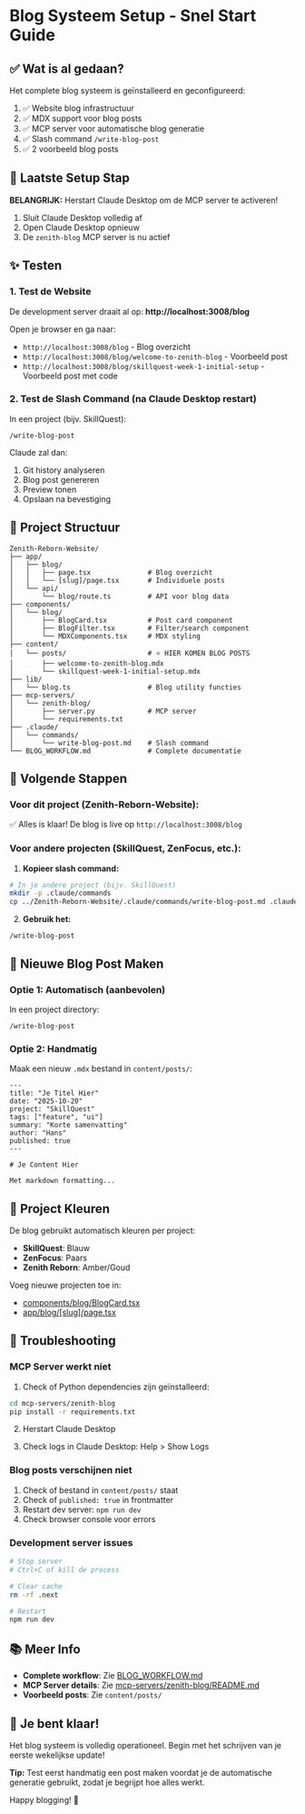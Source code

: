 # Blog Systeem Setup - Snel Start Guide

## ✅ Wat is al gedaan?

Het complete blog systeem is geïnstalleerd en geconfigureerd:

1. ✅ Website blog infrastructuur
2. ✅ MDX support voor blog posts
3. ✅ MCP server voor automatische blog generatie
4. ✅ Slash command `/write-blog-post`
5. ✅ 2 voorbeeld blog posts

## 🚀 Laatste Setup Stap

**BELANGRIJK:** Herstart Claude Desktop om de MCP server te activeren!

1. Sluit Claude Desktop volledig af
2. Open Claude Desktop opnieuw
3. De `zenith-blog` MCP server is nu actief

## ✨ Testen

### 1. Test de Website

De development server draait al op: **http://localhost:3008/blog**

Open je browser en ga naar:

- `http://localhost:3008/blog` - Blog overzicht
- `http://localhost:3008/blog/welcome-to-zenith-blog` - Voorbeeld post
- `http://localhost:3008/blog/skillquest-week-1-initial-setup` - Voorbeeld post met code

### 2. Test de Slash Command (na Claude Desktop restart)

In een project (bijv. SkillQuest):

```
/write-blog-post
```

Claude zal dan:

1. Git history analyseren
2. Blog post genereren
3. Preview tonen
4. Opslaan na bevestiging

## 📁 Project Structuur

```
Zenith-Reborn-Website/
├── app/
│   ├── blog/
│   │   ├── page.tsx              # Blog overzicht
│   │   └── [slug]/page.tsx       # Individuele posts
│   └── api/
│       └── blog/route.ts         # API voor blog data
├── components/
│   └── blog/
│       ├── BlogCard.tsx          # Post card component
│       ├── BlogFilter.tsx        # Filter/search component
│       └── MDXComponents.tsx     # MDX styling
├── content/
│   └── posts/                    # ⭐ HIER KOMEN BLOG POSTS
│       ├── welcome-to-zenith-blog.mdx
│       └── skillquest-week-1-initial-setup.mdx
├── lib/
│   └── blog.ts                   # Blog utility functies
├── mcp-servers/
│   └── zenith-blog/
│       ├── server.py             # MCP server
│       └── requirements.txt
├── .claude/
│   └── commands/
│       └── write-blog-post.md    # Slash command
└── BLOG_WORKFLOW.md              # Complete documentatie
```

## 🎯 Volgende Stappen

### Voor dit project (Zenith-Reborn-Website):

✅ Alles is klaar! De blog is live op `http://localhost:3008/blog`

### Voor andere projecten (SkillQuest, ZenFocus, etc.):

1. **Kopieer slash command:**

```bash
# In je andere project (bijv. SkillQuest)
mkdir -p .claude/commands
cp ../Zenith-Reborn-Website/.claude/commands/write-blog-post.md .claude/commands/
```

2. **Gebruik het:**

```
/write-blog-post
```

## 📝 Nieuwe Blog Post Maken

### Optie 1: Automatisch (aanbevolen)

In een project directory:

```
/write-blog-post
```

### Optie 2: Handmatig

Maak een nieuw `.mdx` bestand in `content/posts/`:

```mdx
---
title: "Je Titel Hier"
date: "2025-10-20"
project: "SkillQuest"
tags: ["feature", "ui"]
summary: "Korte samenvatting"
author: "Hans"
published: true
---

# Je Content Hier

Met markdown formatting...
```

## 🎨 Project Kleuren

De blog gebruikt automatisch kleuren per project:

- **SkillQuest**: Blauw
- **ZenFocus**: Paars
- **Zenith Reborn**: Amber/Goud

Voeg nieuwe projecten toe in:

- [components/blog/BlogCard.tsx](components/blog/BlogCard.tsx)
- [app/blog/[slug]/page.tsx](app/blog/[slug]/page.tsx)

## 🐛 Troubleshooting

### MCP Server werkt niet

1. Check of Python dependencies zijn geïnstalleerd:

```bash
cd mcp-servers/zenith-blog
pip install -r requirements.txt
```

2. Herstart Claude Desktop

3. Check logs in Claude Desktop: Help > Show Logs

### Blog posts verschijnen niet

1. Check of bestand in `content/posts/` staat
2. Check of `published: true` in frontmatter
3. Restart dev server: `npm run dev`
4. Check browser console voor errors

### Development server issues

```bash
# Stop server
# Ctrl+C of kill de process

# Clear cache
rm -rf .next

# Restart
npm run dev
```

## 📚 Meer Info

- **Complete workflow**: Zie [BLOG_WORKFLOW.md](BLOG_WORKFLOW.md)
- **MCP Server details**: Zie [mcp-servers/zenith-blog/README.md](mcp-servers/zenith-blog/README.md)
- **Voorbeeld posts**: Zie `content/posts/`

## 🎉 Je bent klaar!

Het blog systeem is volledig operationeel. Begin met het schrijven van je eerste wekelijkse update!

**Tip:** Test eerst handmatig een post maken voordat je de automatische generatie gebruikt, zodat je begrijpt hoe alles werkt.

Happy blogging! 🚀
